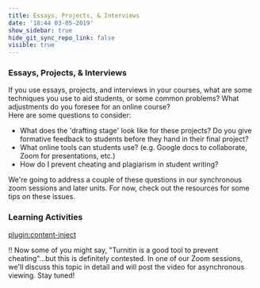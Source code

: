 ```yaml
---
title: Essays, Projects, & Interviews
date: '18:44 03-05-2019'
show_sidebar: true
hide_git_sync_repo_link: false
visible: true
---
```


### Essays, Projects, & Interviews

If you use essays, projects, and interviews in your courses, what are some techniques you use to aid students, or some common problems? What adjustments do you foresee for an online course?  
Here are some questions to consider:

- What does the 'drafting stage' look like for these projects?  Do you give formative feedback to students before they hand in their final project?
- What online tools can students use? (e.g. Google docs to collaborate, Zoom for presentations, etc.)
- How do I prevent cheating and plagiarism in student writing?

We're going to address a couple of these questions in our synchronous zoom sessions and later units.  For now, check out the resources for some tips on these issues.


### Learning Activities
[plugin:content-inject](../../_3-8)


!! Now some of you might say, "Turnitin is a good tool to prevent cheating"...but this is definitely contested.  In one of our Zoom sessions, we'll discuss this topic in detail and will post the video for asynchronous viewing. Stay tuned!
